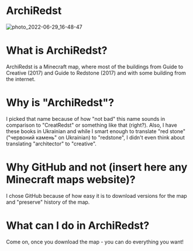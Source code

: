 # ArchiRedst

![photo_2022-06-29_16-48-47](https://user-images.githubusercontent.com/67635528/176486567-ebdbdc7b-0814-4e6f-a662-f19b93b6853c.jpg)

# What is ArchiRedst?
ArchiRedst is a Minecraft map, where most of the buildings from Guide to Creative (2017) and Guide to Redstone (2017) and with some building from the internet.

# Why is "ArchiRedst"?
I picked that name because of how "not bad" this name sounds in comparison to "CreatRedst" or something like that (right?). Also, I have these books in Ukrainian and while I smart enough to translate "red stone" ("червоний камень" on Ukrainian) to "redstone", I didn't even think about translating "architector" to "creative".

# Why GitHub and not (insert here any Minecraft maps website)?
I chose GitHub because of how easy it is to download versions for the map and "preserve" history of the map.

# What can I do in ArchiRedst?
Come on, once you download the map - you can do everything you want!
